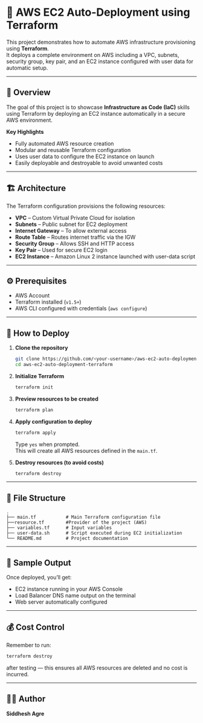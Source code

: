 # 🚀 AWS EC2 Auto-Deployment using Terraform

This project demonstrates how to automate AWS infrastructure provisioning using **Terraform**.  
It deploys a complete environment on AWS including a VPC, subnets, security group, key pair, and an EC2 instance configured with user data for automatic setup.

---

## 🧠 Overview

The goal of this project is to showcase **Infrastructure as Code (IaC)** skills using Terraform by deploying an EC2 instance automatically in a secure AWS environment.

**Key Highlights**
- Fully automated AWS resource creation  
- Modular and reusable Terraform configuration  
- Uses user data to configure the EC2 instance on launch  
- Easily deployable and destroyable to avoid unwanted costs  

---

## 🏗️ Architecture

The Terraform configuration provisions the following resources:
- **VPC** – Custom Virtual Private Cloud for isolation  
- **Subnets** – Public subnet for EC2 deployment  
- **Internet Gateway** – To allow external access  
- **Route Table** – Routes internet traffic via the IGW  
- **Security Group** – Allows SSH and HTTP access  
- **Key Pair** – Used for secure EC2 login  
- **EC2 Instance** – Amazon Linux 2 instance launched with user-data script  

---

## ⚙️ Prerequisites

- AWS Account  
- Terraform installed (`v1.5+`)  
- AWS CLI configured with credentials (`aws configure`)  

---

## 🚀 How to Deploy

1. **Clone the repository**
   ```bash
   git clone https://github.com/<your-username>/aws-ec2-auto-deployment-terraform.git
   cd aws-ec2-auto-deployment-terraform
   ```

2. **Initialize Terraform**
   ```bash
   terraform init
   ```

3. **Preview resources to be created**
   ```bash
   terraform plan
   ```

4. **Apply configuration to deploy**
   ```bash
   terraform apply
   ```

   Type `yes` when prompted.  
   This will create all AWS resources defined in the `main.tf`.

5. **Destroy resources (to avoid costs)**
   ```bash
   terraform destroy
   ```

---

## 🧩 File Structure

```
.
├── main.tf           # Main Terraform configuration file
├──resource.tf        #Provider of the project (AWS)
├── variables.tf      # Input variables 
├── user-data.sh      # Script executed during EC2 initialization
└── README.md         # Project documentation
```

---

## 📸 Sample Output

Once deployed, you’ll get:
- EC2 instance running in your AWS Console  
- Load Balancer DNS name output on the terminal  
- Web server automatically configured  

---

## 💰 Cost Control

Remember to run:
```bash
terraform destroy
```
after testing — this ensures all AWS resources are deleted and no cost is incurred.

---

## 🧑‍💻 Author

**Siddhesh Agre**  


